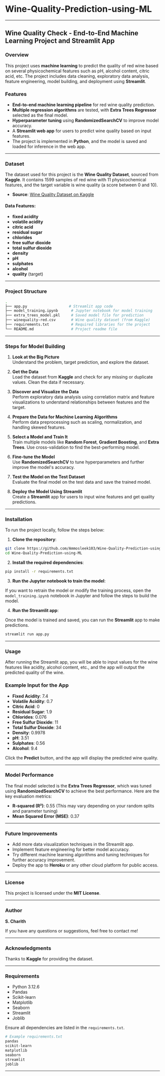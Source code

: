 # Wine-Quality-Prediction-using-ML

---

## Wine Quality Check - End-to-End Machine Learning Project and Streamlit App

### Overview

This project uses **machine learning** to predict the quality of red wine based on several physicochemical features such as pH, alcohol content, citric acid, etc. The project includes data cleaning, exploratory data analysis, feature engineering, model building, and deployment using **Streamlit**.

### Features

- **End-to-end machine learning pipeline** for red wine quality prediction.
- **Multiple regression algorithms** are tested, with **Extra Trees Regressor** selected as the final model.
- **Hyperparameter tuning** using **RandomizedSearchCV** to improve model accuracy.
- A **Streamlit web app** for users to predict wine quality based on input features.
- The project is implemented in **Python**, and the model is saved and loaded for inference in the web app.

---

### Dataset

The dataset used for this project is the **Wine Quality Dataset**, sourced from **Kaggle**. It contains 1599 samples of red wine with 11 physicochemical features, and the target variable is wine quality (a score between 0 and 10).

- **Source**: [Wine Quality Dataset on Kaggle](https://www.kaggle.com/datasets/yasserh/wine-quality-dataset)

#### Data Features:

- **fixed acidity**
- **volatile acidity**
- **citric acid**
- **residual sugar**
- **chlorides**
- **free sulfur dioxide**
- **total sulfur dioxide**
- **density**
- **pH**
- **sulphates**
- **alcohol**
- **quality** (target)

---

### Project Structure

```bash
.
├── app.py                   # Streamlit app code
├── model_training.ipynb      # Jupyter notebook for model training
├── extra_trees_model.pkl     # Saved model file for prediction
├── winequality-red.csv       # Wine quality dataset (from Kaggle)
├── requirements.txt          # Required libraries for the project
└── README.md                 # Project readme file
```

---

### Steps for Model Building

1. **Look at the Big Picture**  
   Understand the problem, target prediction, and explore the dataset.

2. **Get the Data**  
   Load the dataset from **Kaggle** and check for any missing or duplicate values. Clean the data if necessary.

3. **Discover and Visualize the Data**  
   Perform exploratory data analysis using correlation matrix and feature visualizations to understand relationships between features and the target.

4. **Prepare the Data for Machine Learning Algorithms**  
   Perform data preprocessing such as scaling, normalization, and handling skewed features.

5. **Select a Model and Train It**  
   Train multiple models like **Random Forest**, **Gradient Boosting**, and **Extra Trees**. Use cross-validation to find the best-performing model.

6. **Fine-tune the Model**  
   Use **RandomizedSearchCV** to tune hyperparameters and further improve the model's accuracy.

7. **Test the Model on the Test Dataset**  
   Evaluate the final model on the test data and save the trained model.

8. **Deploy the Model Using Streamlit**  
   Create a **Streamlit** app for users to input wine features and get quality predictions.

---

### Installation

To run the project locally, follow the steps below:

1. **Clone the repository**:

```bash
git clone https://github.com/Ammosleek103/Wine-Quality-Prediction-using-ML.git
cd Wine-Quality-Prediction-using-ML
```

2. **Install the required dependencies**:

```bash
pip install -r requirements.txt
```

3. **Run the Jupyter notebook to train the model**:

If you want to retrain the model or modify the training process, open the `model_training.ipynb` notebook in Jupyter and follow the steps to build the model.

4. **Run the Streamlit app**:

Once the model is trained and saved, you can run the **Streamlit** app to make predictions.

```bash
streamlit run app.py
```

---

### Usage

After running the Streamlit app, you will be able to input values for the wine features like acidity, alcohol content, etc., and the app will output the predicted quality of the wine.

### Example Input for the App

- **Fixed Acidity**: 7.4
- **Volatile Acidity**: 0.7
- **Citric Acid**: 0
- **Residual Sugar**: 1.9
- **Chlorides**: 0.076
- **Free Sulfur Dioxide**: 11
- **Total Sulfur Dioxide**: 34
- **Density**: 0.9978
- **pH**: 3.51
- **Sulphates**: 0.56
- **Alcohol**: 9.4

Click the **Predict** button, and the app will display the predicted wine quality.

---

### Model Performance

The final model selected is the **Extra Trees Regressor**, which was tuned using **RandomizedSearchCV** to achieve the best performance. Here are the key evaluation metrics:

- **R-squared (R²)**: 0.55 (This may vary depending on your random splits and parameter tuning)
- **Mean Squared Error (MSE)**: 0.37

---

### Future Improvements

- Add more data visualization techniques in the Streamlit app.
- Implement feature engineering for better model accuracy.
- Try different machine learning algorithms and tuning techniques for further accuracy improvement.
- Deploy the app to **Heroku** or any other cloud platform for public access.

---

### License

This project is licensed under the **MIT License**.

---

### Author

**S. Charith**

If you have any questions or suggestions, feel free to contact me!

---

### Acknowledgments

Thanks to **Kaggle** for providing the dataset.

---

### Requirements

- Python 3.12.6
- Pandas
- Scikit-learn
- Matplotlib
- Seaborn
- Streamlit
- Joblib

Ensure all dependencies are listed in the `requirements.txt`.

```bash
# Example requirements.txt
pandas
scikit-learn
matplotlib
seaborn
streamlit
joblib
```

---
